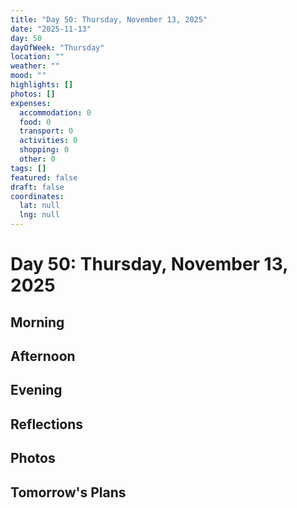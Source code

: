```yaml
---
title: "Day 50: Thursday, November 13, 2025"
date: "2025-11-13"
day: 50
dayOfWeek: "Thursday"
location: ""
weather: ""
mood: ""
highlights: []
photos: []
expenses:
  accommodation: 0
  food: 0
  transport: 0
  activities: 0
  shopping: 0
  other: 0
tags: []
featured: false
draft: false
coordinates:
  lat: null
  lng: null
---
```


# Day 50: Thursday, November 13, 2025

## Morning

## Afternoon

## Evening

## Reflections

## Photos

## Tomorrow's Plans
